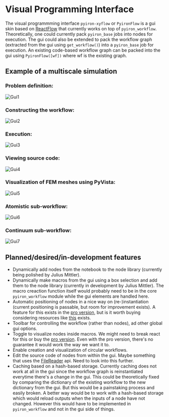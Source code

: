 # Visual Programming Interface
The visual programmming interface `pyiron-xyflow` or `PyironFlow` is a gui skin based on [ReactFlow](https://reactflow.dev/) that currently works on top of `pyiron_workflow`. Theoretically, one could currently pack `pyiron_base` jobs into nodes for execution. The gui could also be extended to pack the workflow graph (extracted from the gui using `get_workflow()`) into a `pyiron_base` job for execution. An existing code-based workflow graph can be packed into the gui using `PyironFlow([wf])` where wf is the existing graph.

## Example of a multiscale simulation

### Problem definition:
![Gui1](https://github.com/user-attachments/assets/cce60750-6eb4-4e16-8fca-af192017da25)

### Constructing the workflow:
![Gui2](https://github.com/user-attachments/assets/3228734b-7ff5-4512-b965-ff8c6d10103a)

### Execution:
![Gui3](https://github.com/user-attachments/assets/34e43a83-c5bf-44ce-8aea-cd1d30f2b14d)

### Viewing source code:
![Gui4](https://github.com/user-attachments/assets/04c35f35-e850-4f5d-a511-ae35642e7d3c)

### Visualization of FEM meshes using PyVista:
![Gui5](https://github.com/user-attachments/assets/653d0bfd-92fe-4188-b8bd-e04a8f8fa8da)

### Atomistic sub-workflow:
![Gui6](https://github.com/user-attachments/assets/c4a85724-ce4e-4383-8c47-64c181281fe6)

### Continuum sub-workflow:
![Gui7](https://github.com/user-attachments/assets/42b617d4-303d-405a-b057-eebcc94089f4)

## Planned/desired/in-development features

- Dynamically add nodes from the notebook to the node library (currently being polished by Julius Mittler).
- Dynamically make macros from the gui using a box selection and add them to the node library (currently in development by Julius Mittler). The macro creaction function itself would probably need to be in the core `pyiron_workflow` module while the gui elements are handled here.
- Automatic positioning of nodes in a nice way on (re-)instantiation (current positioning is passable, but room for improvement exists). A feature for this exists in the [pro version](https://reactflow.dev/examples/layout/auto-layout), but is it worth buying considering resources like [this](https://gitlab.com/graphviz/graphviz/-/tree/main/lib/neatogen) exists.
- Toolbar for controlling the workflow (rather than nodes), ad other global gui options.
- Toggle to visualize nodes inside macros. We might need to break react for this or buy the [pro version](https://reactflow.dev/examples/layout/expand-collapse). Even with the pro version, there's no guarantee it would work the way we want it to.
- Enable creation and visualization of circular workflows.
- Edit the source code of nodes from within the gui. Maybe something that uses the [FileReader](https://stackoverflow.com/questions/51272255/how-to-use-filereader-in-react) api. Need to look into this further.
- Caching based on a hash-based storage. Currently caching does not work at all in the gui since the workflow graph is reinstantiated everytime there's a change in the gui. This could be theoretically fixed by comparing the dictionary of the existing workflow to the new dictionary from the gui. But this would be a painstaking process and easily broken. A better way would be to work with a hash-based storage which would reload outputs when the inputs of a node have not changed. However this would have to be implemented in `pyiron_workflow` and not in the gui side of things.



